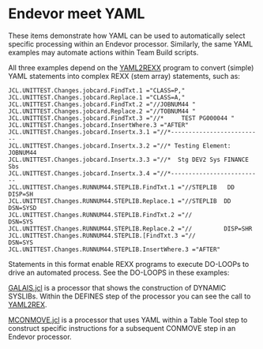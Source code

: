 # Endevor meet YAML #

These items demonstrate how YAML can be used to automatically select specific processing within an Endevor processor. Similarly, the same YAML examples may automate actions within Team Build scripts.

All three examples depend on the [YAML2REXX](https://github.com/BroadcomMFD/broadcom-product-scripts/blob/main/endevor/Field-Developed-Programs/Processor-Tools-and-Processor-Snippets/YAML2REX.rex) program to convert (simple) YAML statements into complex REXX (stem array) statements, such as:

    JCL.UNITTEST.Changes.jobcard.FindTxt.1 ="CLASS=P,"                      
    JCL.UNITTEST.Changes.jobcard.Replace.1 ="CLASS=A,"                      
    JCL.UNITTEST.Changes.jobcard.FindTxt.2 ="//JOBNUM44 "                   
    JCL.UNITTEST.Changes.jobcard.Replace.2 ="//TOBNUM44 "                   
    JCL.UNITTEST.Changes.jobcard.FindTxt.3 ="//*     TEST PG000044 "          
    JCL.UNITTEST.Changes.jobcard.InsertWhere.3 ="AFTER"                     
    JCL.UNITTEST.Changes.jobcard.Insertx.3.1 ="//*--------------------------
    JCL.UNITTEST.Changes.jobcard.Insertx.3.2 ="//* Testing Element: JOBNUM44
    JCL.UNITTEST.Changes.jobcard.Insertx.3.3 ="//*  Stg DEV2 Sys FINANCE Sbs
    JCL.UNITTEST.Changes.jobcard.Insertx.3.4 ="//*--------------------------
    JCL.UNITTEST.Changes.RUNNUM44.STEPLIB.FindTxt.1 ="//STEPLIB   DD DISP=SH
    JCL.UNITTEST.Changes.RUNNUM44.STEPLIB.Replace.1 ="//STEPLIB  DD DSN=SYSD
    JCL.UNITTEST.Changes.RUNNUM44.STEPLIB.FindTxt.2 ="//             DSN=SYS
    JCL.UNITTEST.Changes.RUNNUM44.STEPLIB.Replace.2 ="//         DISP=SHR   
    JCL.UNITTEST.Changes.RUNNUM44.STEPLIB.[FindTxt.3 ="//             DSN=SYS
    JCL.UNITTEST.Changes.RUNNUM44.STEPLIB.InsertWhere.3 ="AFTER"            

Statements in this format enable REXX programs to execute DO-LOOPs to drive an automated process. See the DO-LOOPS in these examples:


[GALAIS.jcl](https://github.com/BroadcomMFD/broadcom-product-scripts/blob/main/endevor/Field-Developed-Programs/Processor-Tools-and-Processor-Snippets/Dynamic-Syslib/GALIAS.jcl)  is a processor that shows the construction of DYNAMIC SYSLIBs. Within the DEFINES step of the processor you can see the call to [YAML2REX](https://github.com/BroadcomMFD/broadcom-product-scripts/blob/main/endevor/Field-Developed-Programs/Processor-Tools-and-Processor-Snippets/YAML2REX.rex).

[MCONMOVE.jcl](https://github.com/BroadcomMFD/broadcom-product-scripts/blob/ENDEVOR-meet-YAML/endevor/Endevor-meet-YAML/MCONMOVE.jcl) is a processor that uses YAML within a Table Tool step to construct specific instructions for a subsequent CONMOVE step in an Endevor processor.

